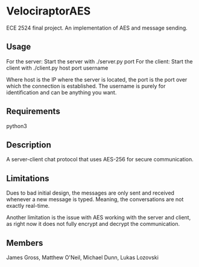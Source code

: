 VelociraptorAES
===============

ECE 2524 final project. An implementation of AES and message sending.
<h2>Usage</h2>
For the server: Start the server with ./server.py port
For the client: Start the client with ./client.py host port username

Where host is the IP where the server is located, the port is the port over which the connection is established.
The username is purely for identification and can be anything you want.

<h2>Requirements</h2>
python3

<h2>Description</h2>
A server-client chat protocol that uses AES-256 for secure communication.

<h2>Limitations</h2>
Dues to bad initial design, the messages are only sent and received whenever a new message is typed. Meaning, the conversations are not exactly real-time.

Another limitation is the issue with AES working with the server and client, as right now it does not fully encrypt and decrypt the communication.

<h2>Members</h2>
James Gross, Matthew O'Neil, Michael Dunn, Lukas Lozovski
